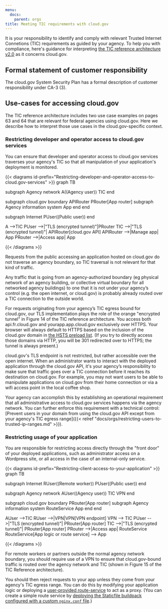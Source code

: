 ```yaml
---
menu:
  docs:
    parent: orgs
title: Meeting TIC requirements with cloud.gov
---
```

It is your responsibility to identify and comply with relevant Trusted Internet Connetions (TIC) requirements as guided by your agency. To help you with compliance, here's guidance for interpreting [the TIC reference architecture v2.0](https://s3.amazonaws.com/sitesusa/wp-content/uploads/sites/482/2015/04/TIC_Ref_Arch_v2-0_2013.pdf) as it concerns cloud.gov.

## Formal statement of customer responsibility

The cloud.gov System Security Plan has a formal description of customer responsibility under CA-3 (3).

## Use-cases for accessing cloud.gov
The TIC reference architecture includes two use case examples on pages 63 and 64 that are relevant for federal agencies using cloud.gov. Here we describe how to interpret those use cases in the cloud.gov-specific context.

### Restricting developer and operator access to cloud.gov services

You can ensure that developer and operator access to cloud.gov services traverses your agency's TIC so that all manipulation of your application's deployment is monitored.

{{< diagrams id-prefix="Restricting-developer-and-operator-access-to-cloud.gov-services" >}}
graph TB

subgraph Agency network
  A((Agency user))
  TIC
end

subgraph cloud.gov boundary
  APIRouter
  PRouter[App router] 
  subgraph Agency information system
    App
  end 
end

subgraph Internet
  PUser((Public user))
end

A -->TIC
PUser -->|"TLS (encrypted tunnel)"|PRouter
TIC -->|"TLS (encrypted tunnel)"| APIRouter[cloud.gov API]
APIRouter -->|Manage app| App
PRouter -->|Access app| App

{{< /diagrams >}}

Requests from the public accessing an application hosted on cloud.gov do not traverse an agency boundary, so TIC traversal is not relevant for that kind of traffic.

Any traffic that is going from an agency-authorized boundary (eg physical network of an agency building, or collective virtual boundary for all networked agency buildings) to one that it is not under your agency’s control (e.g. the open internet, or cloud.gov) is probably already routed over a TIC connection to the outside world.

For requests originating from your agency’s TIC egress bound for cloud.gov, our TLS implementation plays the role of the orange "encrypted tunnel" in Figure 14 of the TIC reference architecture. You access both api.fr.cloud.gov and yourapp.app.cloud.gov exclusively over HTTPS. Your browser will always default to HTTPS based on the inclusion of the cloud.gov domain in [the HSTS preload list](https://hstspreload.org/). (If you try to directly access those domains via HTTP, you will be 301 redirected over to HTTPS; the tunnel is always present.)

cloud.gov's TLS endpoint is not restricted, but rather accessible over the open internet. When an administrator wants to interact with the deployed application through the cloud.gov API, it's your agency’s responsibility to make sure that traffic goes over a TIC connection before it reaches its destination on cloud.gov. For example, you may not want users to be able to manipulate applications on cloud.gov from their home connection or via a wifi access point in the local coffee shop.

Your agency can accomplish this by establishing an operational requirement that all administrative access to cloud.gov services happens via the agency network. You can further enforce this requirement with a technical control: [Prevent users in your domain from using the cloud.gov API except from your agency's TIC egress range]({{< relref "docs/orgs/restricting-users-to-trusted-ip-ranges.md" >}}).

### Restricting usage of your application

You are responsible for restricting access directly through the "front door" of your deployed applications, such as administrator access on a Wordpress site, or all access in the case of an internal-only service. 

{{< diagrams id-prefix="Restricting-client-access-to-your-application" >}}
graph TB

subgraph Internet
  RUser((Remote worker))
  PUser((Public user))
end

subgraph Agency network
  AUser((Agency user))
  TIC
  VPN
end

subgraph cloud.gov boundary
  PRouter[App router] 
  subgraph Agency information system
    RouteService
    App
  end 
end

AUser -->TIC
RUser -->|VPN|VPN[VPN endpoint]
VPN --> TIC
PUser -->|"TLS (encrypted tunnel)"| PRouter[App router]
TIC -->|"TLS (encrypted tunnel)"| PRouter[App router]
PRouter -->|Access app| RouteService
RouteService[App logic or route service] --> App

{{< /diagrams >}}

For remote workers or partners outside the normal agency network boundary, you should require use of a VPN to ensure that cloud.gov-bound traffic is routed over the agency network and TIC (shown in Figure 15 of the TIC Reference architecture).

You should then reject requests to your app unless they come from your agency's TIC egress range. You can do this by modifying your application logic or deploying a [user-provided route-service](https://docs.cloudfoundry.org/services/route-services.html#user-provided) to act as a proxy. (You can create a simple route service by [deploying the Staticfile buildpack configured with a custom `nginx.conf` file](https://docs.cloudfoundry.org/buildpacks/staticfile/index.html#config-process).)




